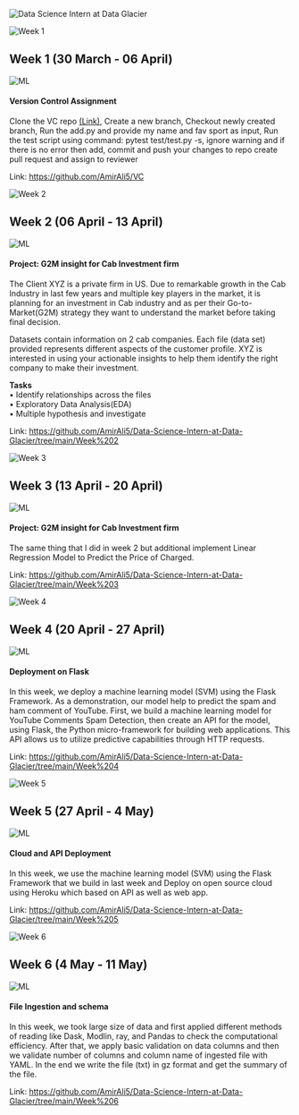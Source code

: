 ![Data Science Intern at Data Glacier](https://pbs.twimg.com/media/FPq_1PNWQAYLqwC?format=jpg&name=large)

![Week 1](https://user-images.githubusercontent.com/7065401/52071927-c1cd7100-2562-11e9-908a-dde91ba14e59.png)
## Week 1 (30 March - 06 April)
![ML](https://user-images.githubusercontent.com/7065401/52071924-c003ad80-2562-11e9-8297-1c6595f8a7ff.png)
#### Version Control Assignment 
Clone the VC repo [(Link)](https://github.com/DataGlacier/VC.git), Create a new branch, Checkout newly created branch, Run the add.py and provide my name and fav sport as input, Run the test script using command:   pytest test/test.py -s, ignore warning and if there is no error then add, commit and push your changes to repo create pull request and assign to reviewer

Link: https://github.com/AmirAli5/VC

![Week 2](https://user-images.githubusercontent.com/7065401/52071927-c1cd7100-2562-11e9-908a-dde91ba14e59.png)
## Week 2 (06 April - 13 April)
![ML](https://user-images.githubusercontent.com/7065401/52071924-c003ad80-2562-11e9-8297-1c6595f8a7ff.png)

#### Project: G2M insight for Cab Investment firm
The Client XYZ is a private firm in US. Due to remarkable growth in the Cab Industry in last few years and multiple key players in the market, it is planning for        an investment in Cab industry and as per their Go-to-Market(G2M) strategy they want to understand the market before taking final decision.

Datasets contain information on 2 cab companies. Each file (data set) provided represents different aspects of the customer profile. XYZ is interested in using your actionable insights to help them identify the right company to make their investment.

<b>Tasks</b> <br>
     •  Identify relationships across the files <br>
     •  Exploratory Data Analysis(EDA) <br>
     •  Multiple hypothesis and investigate <br>

Link: https://github.com/AmirAli5/Data-Science-Intern-at-Data-Glacier/tree/main/Week%202

![Week 3](https://user-images.githubusercontent.com/7065401/52071927-c1cd7100-2562-11e9-908a-dde91ba14e59.png)
## Week 3 (13 April - 20 April)
![ML](https://user-images.githubusercontent.com/7065401/52071924-c003ad80-2562-11e9-8297-1c6595f8a7ff.png)

#### Project: G2M insight for Cab Investment firm
The same thing that I did in week 2  but additional implement Linear Regression Model to Predict the Price of Charged.

Link: https://github.com/AmirAli5/Data-Science-Intern-at-Data-Glacier/tree/main/Week%203

![Week 4](https://user-images.githubusercontent.com/7065401/52071927-c1cd7100-2562-11e9-908a-dde91ba14e59.png)
## Week 4 (20 April - 27 April)
![ML](https://user-images.githubusercontent.com/7065401/52071924-c003ad80-2562-11e9-8297-1c6595f8a7ff.png)

#### Deployment on Flask
In this week, we deploy a machine learning model (SVM) using the Flask Framework. As a demonstration, our model help to predict the spam and ham comment of 
YouTube. First, we build a machine learning model for YouTube Comments Spam Detection, then create an API for the model, using Flask, the Python micro-framework for building web applications. This API allows us to utilize predictive capabilities through HTTP requests.

Link: https://github.com/AmirAli5/Data-Science-Intern-at-Data-Glacier/tree/main/Week%204

![Week 5](https://user-images.githubusercontent.com/7065401/52071927-c1cd7100-2562-11e9-908a-dde91ba14e59.png)
## Week 5 (27 April - 4 May)
![ML](https://user-images.githubusercontent.com/7065401/52071924-c003ad80-2562-11e9-8297-1c6595f8a7ff.png)

#### Cloud and API Deployment
In this week, we use the machine learning model (SVM) using the Flask Framework that we build in last week and Deploy on open source cloud using Heroku which based on API as well as web app.

Link: https://github.com/AmirAli5/Data-Science-Intern-at-Data-Glacier/tree/main/Week%205

![Week 6](https://user-images.githubusercontent.com/7065401/52071927-c1cd7100-2562-11e9-908a-dde91ba14e59.png)
## Week 6 (4 May - 11 May)
![ML](https://user-images.githubusercontent.com/7065401/52071924-c003ad80-2562-11e9-8297-1c6595f8a7ff.png)

#### File Ingestion and schema
In this week, we took large size of data and first applied different methods of reading like Dask, Modlin, ray, and Pandas to check the computational efficiency. After that, we apply basic validation on data columns and then we validate number of columns and column name of ingested file with YAML. In the end we write the file (txt) in gz format and get the summary of the file.

Link: https://github.com/AmirAli5/Data-Science-Intern-at-Data-Glacier/tree/main/Week%206
